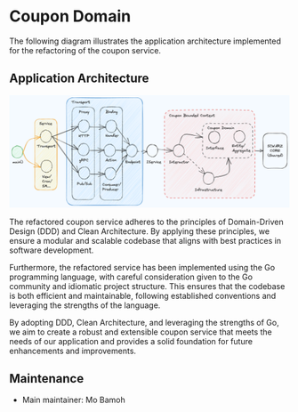 # Coupon Domain
The following diagram illustrates the application architecture implemented for the refactoring of the coupon service.

## Application Architecture
![Proxy Service architecture](schwarz-ddd-architecture.png)

The refactored coupon service adheres to the principles of Domain-Driven Design (DDD) and Clean Architecture. By applying these principles, we ensure a modular and scalable codebase that aligns with best practices in software development.

Furthermore, the refactored service has been implemented using the Go programming language, with careful consideration given to the Go community and idiomatic project structure. This ensures that the codebase is both efficient and maintainable, following established conventions and leveraging the strengths of the language.

By adopting DDD, Clean Architecture, and leveraging the strengths of Go, we aim to create a robust and extensible coupon service that meets the needs of our application and provides a solid foundation for future enhancements and improvements.

## Maintenance
- Main maintainer: Mo Bamoh